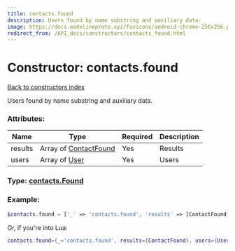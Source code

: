 ```yaml
---
title: contacts.found
description: Users found by name substring and auxiliary data.
image: https://docs.madelineproto.xyz/favicons/android-chrome-256x256.png
redirect_from: /API_docs/constructors/contacts_found.html
---
```

# Constructor: contacts.found  
[Back to constructors index](index.md)



Users found by name substring and auxiliary data.

### Attributes:

| Name     |    Type       | Required | Description |
|----------|---------------|----------|-------------|
|results|Array of [ContactFound](../types/ContactFound.md) | Yes|Results|
|users|Array of [User](../types/User.md) | Yes|Users|



### Type: [contacts.Found](../types/contacts.Found.md)


### Example:

```php
$contacts.found = ['_' => 'contacts.found', 'results' => [ContactFound, ContactFound], 'users' => [User, User]];
```  


Or, if you're into Lua:

```lua
contacts.found={_='contacts.found', results={ContactFound}, users={User}}

```


